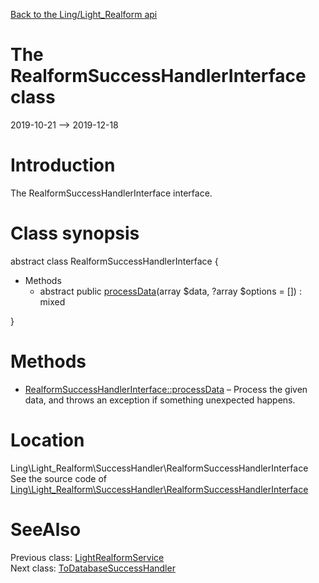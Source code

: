 [Back to the Ling/Light_Realform api](https://github.com/lingtalfi/Light_Realform/blob/master/doc/api/Ling/Light_Realform.md)



The RealformSuccessHandlerInterface class
================
2019-10-21 --> 2019-12-18






Introduction
============

The RealformSuccessHandlerInterface interface.



Class synopsis
==============


abstract class <span class="pl-k">RealformSuccessHandlerInterface</span>  {

- Methods
    - abstract public [processData](https://github.com/lingtalfi/Light_Realform/blob/master/doc/api/Ling/Light_Realform/SuccessHandler/RealformSuccessHandlerInterface/processData.md)(array $data, ?array $options = []) : mixed

}






Methods
==============

- [RealformSuccessHandlerInterface::processData](https://github.com/lingtalfi/Light_Realform/blob/master/doc/api/Ling/Light_Realform/SuccessHandler/RealformSuccessHandlerInterface/processData.md) &ndash; Process the given data, and throws an exception if something unexpected happens.





Location
=============
Ling\Light_Realform\SuccessHandler\RealformSuccessHandlerInterface<br>
See the source code of [Ling\Light_Realform\SuccessHandler\RealformSuccessHandlerInterface](https://github.com/lingtalfi/Light_Realform/blob/master/SuccessHandler/RealformSuccessHandlerInterface.php)



SeeAlso
==============
Previous class: [LightRealformService](https://github.com/lingtalfi/Light_Realform/blob/master/doc/api/Ling/Light_Realform/Service/LightRealformService.md)<br>Next class: [ToDatabaseSuccessHandler](https://github.com/lingtalfi/Light_Realform/blob/master/doc/api/Ling/Light_Realform/SuccessHandler/ToDatabaseSuccessHandler.md)<br>
